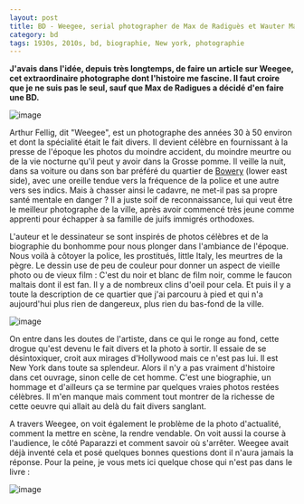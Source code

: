 ```yaml
---
layout: post
title: BD - Weegee, serial photographer de Max de Radiguès et Wauter Mannaert (2016)
category: bd
tags: 1930s, 2010s, bd, biographie, New york, photographie
---
```

**J'avais dans l'idée, depuis très longtemps, de faire un article sur Weegee, cet extraordinaire photographe dont l'histoire me fascine. Il faut croire que je ne suis pas le seul, sauf que Max de Radigues a décidé d'en faire une BD.**

![image](https://filedn.eu/llqi9IBxlYouGRXYG2xlROb/img/2018/weegee1.jpg)

Arthur Fellig, dit "Weegee", est un photographe des années 30 à 50 environ et dont la spécialité était le fait divers. Il devient célèbre en fournissant à la presse de l'époque les photos du moindre accident, du moindre meurtre ou de la vie nocturne qu'il peut y avoir dans la Grosse pomme. Il veille la nuit, dans sa voiture ou dans son bar préféré du quartier de <a href="https://fr.wikipedia.org/wiki/Bowery">Bowery</a> (lower east side), avec une oreille tendue vers la fréquence de la police et une autre vers ses indics. Mais à chasser ainsi le cadavre, ne met-il pas sa propre santé mentale en danger ? Il a juste soif de reconnaissance, lui qui veut être le meilleur photographe de la ville, après avoir commencé très jeune comme apprenti pour échapper à sa famille de juifs immigrés orthodoxes.

L'auteur et le dessinateur se sont inspirés de photos célèbres et de la biographie du bonhomme pour nous plonger dans l'ambiance de l'époque. Nous voilà à côtoyer la police, les prostitués, little Italy, les meurtres de la pègre. Le dessin use de peu de couleur pour donner un aspect de vieille photo ou de vieux film : C'est du noir et blanc de film noir, comme le faucon maltais dont il est fan. Il y a de nombreux clins d'oeil pour cela. Et puis il y a toute la description de ce quartier que j'ai parcouru à pied et qui n'a aujourd'hui plus rien de dangereux, plus rien du bas-fond de la ville.

![image](https://filedn.eu/llqi9IBxlYouGRXYG2xlROb/img/2018/weegee2.jpg)

On entre dans les doutes de l'artiste, dans ce qui le ronge au fond, cette drogue qu'est devenu le fait divers et la photo à sortir. Il essaie de se désintoxiquer, croit aux mirages d'Hollywood mais ce n'est pas lui. Il est New York dans toute sa splendeur. Alors il n'y a pas vraiment d'histoire dans cet ouvrage, sinon celle de cet homme. C'est une biographie, un hommage et d'ailleurs ça se termine par quelques vraies photos restées célèbres. Il m'en manque mais comment tout montrer de la richesse de cette oeuvre qui allait au delà du fait divers sanglant.

A travers Weegee, on voit également le problème de la photo d'actualité, comment la mettre en scène, la rendre vendable. On voit aussi la course à l'audience, le côté Paparazzi et comment savoir où s'arrêter. Weegee avait déjà inventé cela et posé quelques bonnes questions dont il n'aura jamais la réponse. Pour la peine, je vous mets ici quelque chose qui n'est pas dans le livre :

![image](https://filedn.eu/llqi9IBxlYouGRXYG2xlROb/img/2018/weegee3.jpg)
